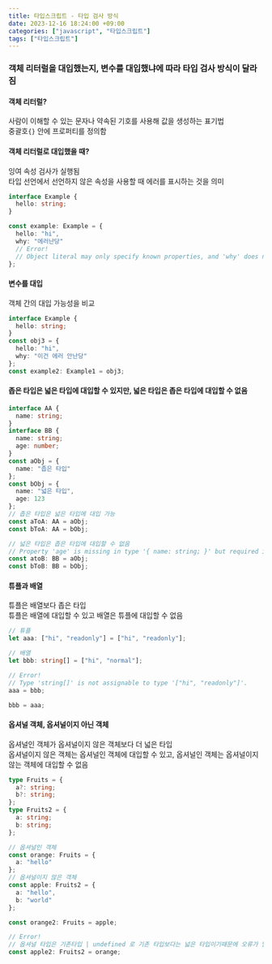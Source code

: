 ```yaml
---
title: 타입스크립트 - 타입 검사 방식
date: 2023-12-16 18:24:00 +09:00
categories: ["javascript", "타입스크립트"]
tags: ["타입스크립트"]
---
```


### 객체 리터럴을 대입했는지, 변수를 대입했냐에 따라 타입 검사 방식이 달라짐

#### 객체 리터럴?

사람이 이해할 수 있는 문자나 약속된 기호를 사용해 값을 생성하는 표기법  
중괄호`{}` 안에 프로퍼티를 정의함

#### 객체 리터럴로 대입했을 때?

잉여 속성 검사가 실행됨  
타입 선언에서 선언하지 않은 속성을 사용할 때 에러를 표시하는 것을 의미

```ts
interface Example {
  hello: string;
}

const example: Example = {
  hello: "hi",
  why: "에러난당"
  // Error!
  // Object literal may only specify known properties, and 'why' does not exist in type 'Example'.(2353)
};
```

#### 변수를 대입

객체 간의 대입 가능성을 비교

```ts
interface Example {
  hello: string;
}
const obj3 = {
  hello: "hi",
  why: "이건 에러 안난당"
};
const example2: Example1 = obj3;
```

#### 좁은 타입은 넓은 타입에 대입할 수 있지만, 넓은 타입은 좁은 타입에 대입할 수 없음

```ts
interface AA {
  name: string;
}
interface BB {
  name: string;
  age: number;
}
const aObj = {
  name: "좁은 타입"
};
const bObj = {
  name: "넓은 타입",
  age: 123
};
// 좁은 타입은 넓은 타입에 대입 가능
const aToA: AA = aObj;
const bToA: AA = bObj;

// 넓은 타입은 좁은 타입에 대입할 수 없음
// Property 'age' is missing in type '{ name: string; }' but required in type 'BB'
const atoB: BB = aObj;
const bToB: BB = bObj;
```

#### 튜플과 배열

튜플은 배열보다 좁은 타입  
튜플은 배열에 대입할 수 있고 배열은 튜플에 대입할 수 없음

```ts
// 튜플
let aaa: ["hi", "readonly"] = ["hi", "readonly"];

// 배열
let bbb: string[] = ["hi", "normal"];

// Error!
// Type 'string[]' is not assignable to type '["hi", "readonly"]'.
aaa = bbb;

bbb = aaa;
```

#### 옵셔널 객체, 옵셔널이지 아닌 객체

옵셔널인 객체가 옵셔널이지 않은 객체보다 더 넓은 타입  
옵셔널이지 않은 객체는 옵셔널인 객체에 대입할 수 있고, 옵셔널인 객체는 옵셔널이지 않는 객체에 대입할 수 없음

```ts
type Fruits = {
  a?: string;
  b?: string;
};
type Fruits2 = {
  a: string;
  b: string;
};

// 옵셔널인 객체
const orange: Fruits = {
  a: "hello"
};
// 옵셔널이지 않은 객체
const apple: Fruits2 = {
  a: "hello",
  b: "world"
};

const orange2: Fruits = apple;

// Error!
// 옵셔널 타입은 기존타입 | undefined 로 기존 타입보다는 넓은 타입이기때문에 오류가 발생함
const apple2: Fruits2 = orange;
```
